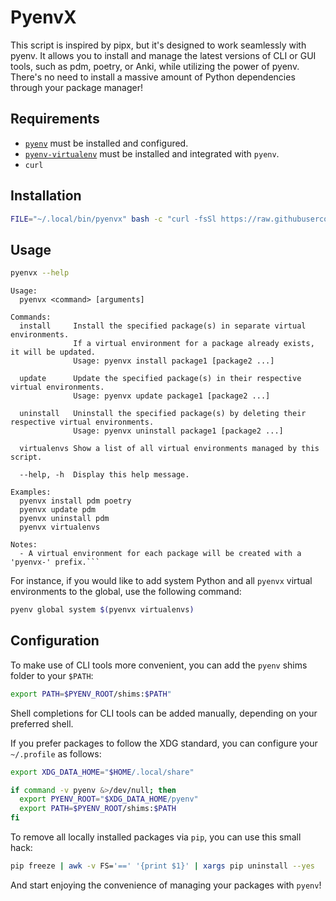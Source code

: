 # PyenvX

This script is inspired by pipx, but it's designed to work seamlessly with pyenv. It allows you to install and manage the latest versions of CLI or GUI tools, such as pdm, poetry, or Anki, while utilizing the power of pyenv. There's no need to install a massive amount of Python dependencies through your package manager!

## Requirements

- [`pyenv`](https://github.com/pyenv/pyenv#installation) must be installed and configured.
- [`pyenv-virtualenv`](https://github.com/pyenv/pyenv-virtualenv#installation) must be installed and integrated with `pyenv`.
- `curl`

## Installation

```bash
FILE="~/.local/bin/pyenvx" bash -c "curl -fsSl https://raw.githubusercontent.com/afaikiac/pyenvx/main/pyenvx.bash -o $FILE && chmod +x $FILE && echo 'pyenvx was installed!'"
```

## Usage

```bash
pyenvx --help
```

```plain
Usage:
  pyenvx <command> [arguments]

Commands:
  install     Install the specified package(s) in separate virtual environments.
              If a virtual environment for a package already exists, it will be updated.
              Usage: pyenvx install package1 [package2 ...]

  update      Update the specified package(s) in their respective virtual environments.
              Usage: pyenvx update package1 [package2 ...]

  uninstall   Uninstall the specified package(s) by deleting their respective virtual environments.
              Usage: pyenvx uninstall package1 [package2 ...]

  virtualenvs Show a list of all virtual environments managed by this script.

  --help, -h  Display this help message.

Examples:
  pyenvx install pdm poetry
  pyenvx update pdm
  pyenvx uninstall pdm
  pyenvx virtualenvs

Notes:
  - A virtual environment for each package will be created with a 'pyenvx-' prefix.```
```

For instance, if you would like to add system Python and all `pyenvx` virtual environments to the global, use the following command:

```bash
pyenv global system $(pyenvx virtualenvs)
```

## Configuration

To make use of CLI tools more convenient, you can add the `pyenv` shims folder to your `$PATH`:

```bash
export PATH=$PYENV_ROOT/shims:$PATH"
```

Shell completions for CLI tools can be added manually, depending on your preferred shell.

If you prefer packages to follow the XDG standard, you can configure your `~/.profile` as follows:

``` bash
export XDG_DATA_HOME="$HOME/.local/share"

if command -v pyenv &>/dev/null; then
  export PYENV_ROOT="$XDG_DATA_HOME/pyenv"
  export PATH=$PYENV_ROOT/shims:$PATH
fi
```

To remove all locally installed packages via `pip`, you can use this small hack:

```bash
pip freeze | awk -v FS='==' '{print $1}' | xargs pip uninstall --yes
```

And start enjoying the convenience of managing your packages with `pyenv`!
